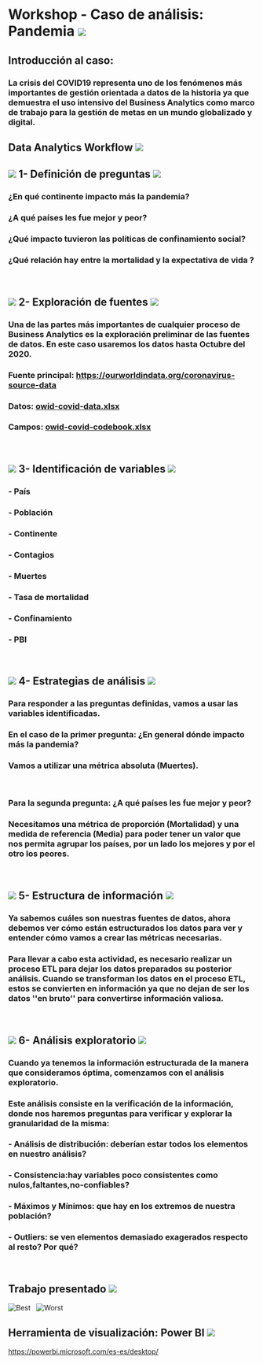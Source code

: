 # Workshop - Caso de análisis: Pandemia   <img src="https://img.icons8.com/dusk/48/000000/coronavirus.png"/>
##  Introducción al caso: 
### La crisis del COVID19 representa uno de los fenómenos más importantes de gestión orientada a datos de la historia ya que demuestra el uso intensivo del Business Analytics como marco de trabajo para la gestión de metas en un mundo globalizado y digital.

## Data Analytics Workflow <img src="https://img.icons8.com/clouds/78/000000/workflow.png"/>
## <img src="https://img.icons8.com/plumpy/15/000000/sphere.png"/> 1- Definición de preguntas <img src="https://img.icons8.com/ios/30/000000/question-mark--v2.png"/>
### ¿En qué continente impacto más la pandemia?
### ¿A qué países les fue mejor y peor?
### ¿Qué impacto tuvieron las políticas de confinamiento social?
### ¿Qué relación hay entre la mortalidad y la expectativa de vida ?
‎      ‏‏‎
## <img src="https://img.icons8.com/plumpy/15/000000/sphere.png"/> 2- Exploración de fuentes <img src="https://img.icons8.com/officel/36/000000/grid-3.png"/>
### Una de las partes más importantes de cualquier proceso de Business Analytics es la exploración preliminar de las fuentes de datos. En este caso usaremos los datos hasta Octubre del 2020.
### Fuente principal: https://ourworldindata.org/coronavirus-source-data
### Datos: [owid-covid-data.xlsx](https://github.com/agustinrp/2_Workshop-BI/files/6565460/owid-covid-data.xlsx)
### Campos: [owid-covid-codebook.xlsx](https://github.com/agustinrp/2_Workshop-BI/files/6565459/owid-covid-codebook.xlsx)
‎      ‏‏‎
## <img src="https://img.icons8.com/plumpy/15/000000/sphere.png"/> 3- Identificación de variables <img src="https://img.icons8.com/ios/28/000000/variable.png"/>
### - País
### - Población
### - Continente
### - Contagios
### - Muertes
### - Tasa de mortalidad
### - Confinamiento
### - PBI
‎      ‏‏‎
## <img src="https://img.icons8.com/plumpy/15/000000/sphere.png"/> 4- Estrategias de análisis <img src="https://img.icons8.com/dusk/40/000000/strategy-board.png"/>  
### Para responder a las preguntas definidas, vamos a usar las variables identificadas.
### En el caso de la primer pregunta: ¿En general dónde impacto más la pandemia? 
### Vamos a utilizar una métrica absoluta (Muertes).
‎      ‏‏‎
### Para la segunda pregunta: ¿A qué países les fue mejor y peor? 
### Necesitamos una métrica de proporción (Mortalidad) y una medida de referencia (Media) para poder tener un valor que nos permita agrupar los países, por un lado los mejores y por el otro los peores.
‎      ‏‏‎
## <img src="https://img.icons8.com/plumpy/15/000000/sphere.png"/> 5- Estructura de información <img src="https://img.icons8.com/material-two-tone/36/000000/data-configuration--v1.png"/>
### Ya sabemos cuáles son nuestras fuentes de datos, ahora debemos ver cómo están estructurados los datos para ver y entender cómo vamos a crear las métricas necesarias. 

### Para llevar a cabo esta actividad, es necesario realizar un proceso ETL para dejar los datos preparados su posterior análisis. Cuando se transforman los datos en el proceso ETL, estos se convierten en información ya que no dejan de ser los datos ''en bruto'' para convertirse información valiosa.

‎      ‏‏‎
## <img src="https://img.icons8.com/plumpy/15/000000/sphere.png"/> 6- Análisis exploratorio <img src="https://img.icons8.com/color/50/000000/export-collections.png"/>
### Cuando ya tenemos la información estructurada de la manera que consideramos óptima, comenzamos con el análisis exploratorio.
### Este análisis consiste en la verificación de la información, donde nos haremos preguntas para verificar y explorar la granularidad de la misma: 
### - Análisis de distribución: deberían estar todos los elementos en nuestro análisis?
### - Consistencia:hay variables poco consistentes como nulos,faltantes,no-confiables?
### - Máximos y Mínimos: que hay en los extremos de nuestra población?
### - Outliers: se ven elementos demasiado exagerados respecto al resto? Por qué?
‎      ‏‏‎
## Trabajo presentado <img src="https://img.icons8.com/color/50/000000/business-report.png"/>
![Best](https://user-images.githubusercontent.com/58674979/120091466-c4fcab80-c0e1-11eb-9d3b-c232697ddca6.png)
‎      ‏‏‎
![Worst](https://user-images.githubusercontent.com/58674979/120091602-0772b800-c0e3-11eb-86b3-99e862bfb337.png)
‎      ‏‏‎
## Herramienta de visualización: Power BI  <img src="https://img.icons8.com/dusk/36/000000/power-bi.png"/>
https://powerbi.microsoft.com/es-es/desktop/
